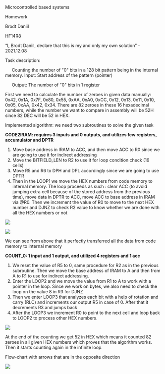 ﻿Microcontrolled based systems 

Homework 

Brodt Daniil 

HF14R8 

“I, Brodt Daniil, declare that this is my and only my own solution” - 2021.12.08 

Task description:  

`   `Counting the number of "0" bits in a 128 bit pattern being in the internal memory.    Input: Start address of the pattern (pointer) 

`   `Output: The number of "0" bits in 1 register 

First we need to calculate the number of zeroes in given data manually: 0x42, 0x1A,  0x7F, 0x80,  0x55, 0xAA,  0xA0, 0xCC,  0x12, 0x13,  0x11, 0x10,  0x05, 0xAA,  0x42, 0x34. There are 82 zeroes in these 16 hexadecimal numbers, while the number we want to compare in assembly will be 52H since 82 DEC will be 52 in HEX. 

Implemented algorithm: we need two subroutines to solve the given task 

**CODE2IRAM: requires 3 inputs and 0 outputs, and utilizes few registers, accumulator and DPTR** 

1) Move base address in IRAM to ACC, and then move ACC to R0 since we are going to use it for indirect addressing 
1) Move the BITFIELD\_LEN to R2 to use it for loop condition check (16 cells) 
1) Move R5 and R6 to DPH and DPL accordingly since we are going to use DPTR 
1) Then in the LOOP1 we move the HEX numbers from code memory to internal memory. The loop proceeds as such : clear ACC (to avoid jumping extra cell because of the stored address from the previous time), move data in DPTR to ACC, move ACC to base address in IRAM via @R0. Then we increment the value of R0 to move to the next HEX number and DJNZ to check R2 value to know whether we are done with all the HEX numbers or not 

![](Aspose.Words.af6b92d8-a6d8-4941-9215-3acc7a046f02.001.png)

![](Aspose.Words.af6b92d8-a6d8-4941-9215-3acc7a046f02.002.png)

We can see from above that it perfectly transferred all the data from code memory to internal memory 

**COUNT\_0: 1 input and 1 output, and utilized 4 registers and 1 acc** 

1) We reset the value of R5 to 0, same procedure for R2 as in the previous subroutine. Then we move the base address of IRAM to A and then from A to R1 to use for indirect addressing. 
2) Enter the LOOP2 and we move the value from R1 to A to work with a pointer in the loop. Since we work on bytes, we also need to check the loop on the value 8 in R3 for DJNZ 
2) Then we enter LOOP3 that analyzes each bit with a help of rotation and carry (RLC) and increments our output R5 in case of 0. After that it decrements R3 and jumps back 
2) After the LOOP3 we increment R0 to point to the next cell and loop back to LOOP2 to process other HEX numbers. 

![](Aspose.Words.af6b92d8-a6d8-4941-9215-3acc7a046f02.003.png)

At the end of the counting we get 52 in HEX which means it counted 82 zeroes in all given HEX numbers which proves that the algorithm works. Then it starts counting again in the infinite loop. 

Flow-chart with arrows that are in the opposite direction 

![](Aspose.Words.af6b92d8-a6d8-4941-9215-3acc7a046f02.004.png)
